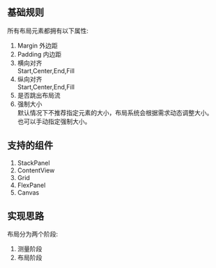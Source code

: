 ## 基础规则
所有布局元素都拥有以下属性:
1. Margin 外边距
2. Padding 内边距
3. 横向对齐   
    Start,Center,End,Fill  
4. 纵向对齐  
    Start,Center,End,Fill
5. 是否跳出布局流
6. 强制大小  
默认情况下不推荐指定元素的大小，布局系统会根据需求动态调整大小。  
也可以手动指定强制大小。

## 支持的组件
1. StackPanel
2. ContentView
3. Grid
4. FlexPanel
5. Canvas

## 实现思路
布局分为两个阶段:  
1. 测量阶段  
2. 布局阶段  
